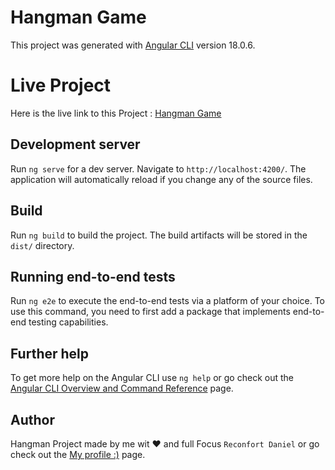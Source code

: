 # Hangman Game

This project was generated with [Angular CLI](https://github.com/angular/angular-cli) version 18.0.6.

# Live Project

Here is the live link to this Project : [Hangman Game](https://amalihangman.netlify.app/)

## Development server

Run `ng serve` for a dev server. Navigate to `http://localhost:4200/`. The application will automatically reload if you change any of the source files.


## Build

Run `ng build` to build the project. The build artifacts will be stored in the `dist/` directory.


## Running end-to-end tests

Run `ng e2e` to execute the end-to-end tests via a platform of your choice. To use this command, you need to first add a package that implements end-to-end testing capabilities.

## Further help

To get more help on the Angular CLI use `ng help` or go check out the [Angular CLI Overview and Command Reference](https://angular.dev/tools/cli) page.

## Author

Hangman Project made by me wit ❤ and full Focus `Reconfort Daniel` or go check out the [My profile :)](https://www.linkedin.com/in/reconfort-daniel/) page.

